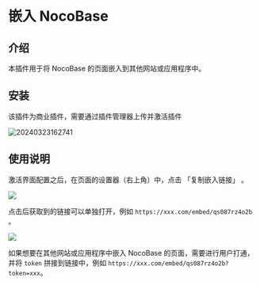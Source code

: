 # 嵌入 NocoBase

<PluginInfo commercial="true" name="embed"></PluginInfo>

## 介绍

本插件用于将 NocoBase 的页面嵌入到其他网站或应用程序中。

## 安装

该插件为商业插件，需要通过插件管理器上传并激活插件

![20240323162741](https://static-docs.nocobase.com/20240323162741.png)

## 使用说明

激活界面配置之后，在页面的设置器（右上角）中，点击 「复制嵌入链接」 。

![](https://static-docs.nocobase.com/f11bd6d5e88d38731d7cd3cb149022c8.png)

点击后获取到的链接可以单独打开，例如 `https://xxx.com/embed/qs087rz4o2b` 。

![](https://static-docs.nocobase.com/9d847805a00fd07372a474665ec0e968.png)

如果想要在其他网站或应用程序中嵌入 NocoBase 的页面，需要进行用户打通，并将 `token` 拼接到链接中，例如 `https://xxx.com/embed/qs087rz4o2b?token=xxx`。